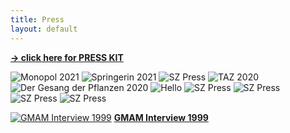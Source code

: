 ```yaml
---
title: Press
layout: default
---
```

**[-> click here for PRESS KIT](https://www.emanuelmooner.com/portfolio/press-kit-emanuel-mooner/)**

![Monopol 2021](https://www.emanuelmooner.com/wp-content/uploads/2022/06/monopol_special.jpeg)
![Springerin 2021](https://www.emanuelmooner.com/wp-content/uploads/2022/06/IMG_4492.jpg)
![SZ Press](https://www.emanuelmooner.com/wp-content/uploads/2020/01/SZ_brausen_im_leerstand.jpeg)
![TAZ 2020](https://www.emanuelmooner.com/wp-content/uploads/2022/06/TAZ-am-wochenende-29-30.08.2020-e1654243621793.jpg)
![Der Gesang der Pflanzen 2020](https://www.emanuelmooner.com/wp-content/uploads/2022/06/sz_2020.jpeg)
![Hello](https://www.emanuelmooner.com/wp-content/uploads/2020/01/Mooner-Artikel-Norden.jpg)
![SZ Press](https://www.emanuelmooner.com/wp-content/uploads/2020/01/sz_extra.jpg)
![SZ Press](https://www.emanuelmooner.com/wp-content/uploads/2019/04/sz_sots_freimann.jpg)
![SZ Press](https://www.emanuelmooner.com/wp-content/uploads/2016/02/SZ_Mooner_2015_web.jpg)
![SZ Press](https://www.emanuelmooner.com/wp-content/uploads/2016/02/superpaper_2017.jpg)

[![GMAM Interview 1999](https://www.emanuelmooner.com/wp-content/uploads/2020/01/beute1.jpeg)](https://www.emanuelmooner.com/portfolio/gmam/)
**[GMAM Interview 1999](https://www.emanuelmooner.com/portfolio/gmam/)**
